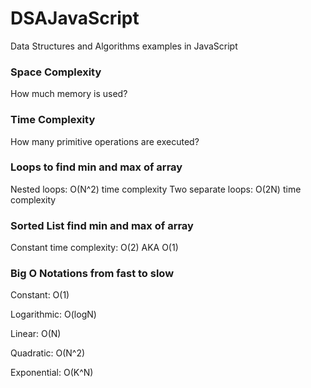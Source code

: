 # DSAJavaScript

Data Structures and Algorithms examples in JavaScript

### Space Complexity

How much memory is used?

### Time Complexity

How many primitive operations are executed?

### Loops to find min and max of array

Nested loops: O(N^2) time complexity
Two separate loops: O(2N) time complexity

### Sorted List find min and max of array

Constant time complexity: O(2) AKA O(1)

### Big O Notations from fast to slow

Constant: O(1)

Logarithmic: O(logN)

Linear: O(N)

Quadratic: O(N^2)

Exponential: O(K^N)
